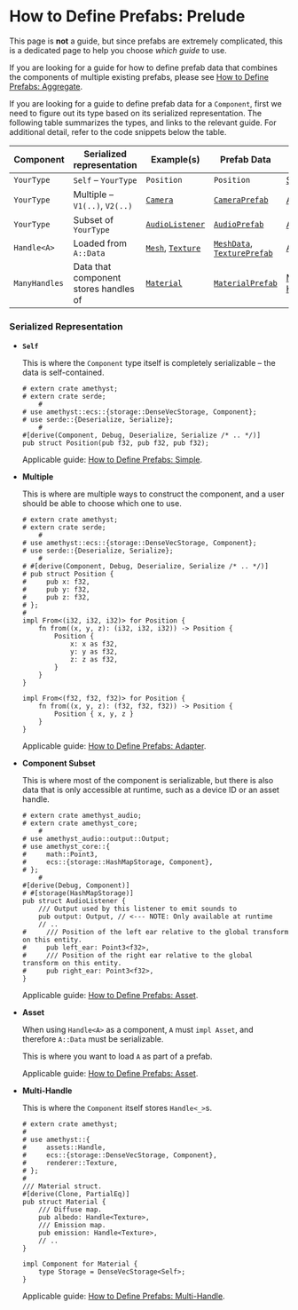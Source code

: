 # How to Define Prefabs: Prelude

This page is **not** a guide, but since prefabs are extremely complicated, this is a dedicated page to help you choose *which guide* to use.

If you are looking for a guide for how to define prefab data that combines the components of multiple existing prefabs, please see [How to Define Prefabs: Aggregate][Aggregate].

If you are looking for a guide to define prefab data for a `Component`, first we need to figure out its type based on its serialized representation. The following table summarizes the types, and links to the relevant guide. For additional detail, refer to the code snippets below the table.

Component     | Serialized representation             | Example(s)            | Prefab Data        | Guide
------------- | ------------------------------------- | --------------------- | ------------------ | ---
`YourType`    | `Self` &ndash; `YourType`             | `Position`            | `Position`         | [Simple]
`YourType`    | Multiple &ndash; `V1(..)`, `V2(..)`   | [`Camera`]            | [`CameraPrefab`]   | [Adapter]
`YourType`    | Subset of `YourType`                  | [`AudioListener`]     | [`AudioPrefab`]    | [Asset]
`Handle<A>`   | Loaded from `A::Data`                 | [`Mesh`], [`Texture`] | [`MeshData`], [`TexturePrefab`] | [Asset]
`ManyHandles` | Data that component stores handles of | [`Material`]          | [`MaterialPrefab`] | [Multi-Handle]

### Serialized Representation

* **`Self`**

    This is where the `Component` type itself is completely serializable &ndash; the data is self-contained.

    ```rust,edition2018,no_run,noplaypen
    # extern crate amethyst;
    # extern crate serde;
        #
    # use amethyst::ecs::{storage::DenseVecStorage, Component};
    # use serde::{Deserialize, Serialize};
        #
    #[derive(Component, Debug, Deserialize, Serialize /* .. */)]
    pub struct Position(pub f32, pub f32, pub f32);
    ```

    Applicable guide: [How to Define Prefabs: Simple][Simple].

* **Multiple**

    This is where are multiple ways to construct the component, and a user should be able to choose which one to use.

    ```rust,edition2018,no_run,noplaypen
    # extern crate amethyst;
    # extern crate serde;
        #
    # use amethyst::ecs::{storage::DenseVecStorage, Component};
    # use serde::{Deserialize, Serialize};
        #
    # #[derive(Component, Debug, Deserialize, Serialize /* .. */)]
    # pub struct Position {
    #     pub x: f32,
    #     pub y: f32,
    #     pub z: f32,
    # };
    #
    impl From<(i32, i32, i32)> for Position {
        fn from((x, y, z): (i32, i32, i32)) -> Position {
            Position {
                x: x as f32,
                y: y as f32,
                z: z as f32,
            }
        }
    }

    impl From<(f32, f32, f32)> for Position {
        fn from((x, y, z): (f32, f32, f32)) -> Position {
            Position { x, y, z }
        }
    }
    ```

    Applicable guide: [How to Define Prefabs: Adapter][Adapter].

* **Component Subset**

    This is where most of the component is serializable, but there is also data that is only accessible at runtime, such as a device ID or an asset handle.

    ```rust,edition2018,no_run,noplaypen
    # extern crate amethyst_audio;
    # extern crate amethyst_core;
        #
    # use amethyst_audio::output::Output;
    # use amethyst_core::{
    #     math::Point3,
    #     ecs::{storage::HashMapStorage, Component},
    # };
        #
    #[derive(Debug, Component)]
    # #[storage(HashMapStorage)]
    pub struct AudioListener {
        /// Output used by this listener to emit sounds to
        pub output: Output, // <--- NOTE: Only available at runtime
        // ..
    #     /// Position of the left ear relative to the global transform on this entity.
    #     pub left_ear: Point3<f32>,
    #     /// Position of the right ear relative to the global transform on this entity.
    #     pub right_ear: Point3<f32>,
    }
    ```

    Applicable guide: [How to Define Prefabs: Asset][Asset].

* **Asset**

    When using `Handle<A>` as a component, `A` must `impl Asset`, and therefore `A::Data` must be serializable.

    This is where you want to load `A` as part of a prefab.

    Applicable guide: [How to Define Prefabs: Asset][Asset].

* **Multi-Handle**

    This is where the `Component` itself stores `Handle<_>`s.

    ```rust,edition2018,no_run,noplaypen
    # extern crate amethyst;
    #
    # use amethyst::{
    #     assets::Handle,
    #     ecs::{storage::DenseVecStorage, Component},
    #     renderer::Texture,
    # };
    #
    /// Material struct.
    #[derive(Clone, PartialEq)]
    pub struct Material {
        /// Diffuse map.
        pub albedo: Handle<Texture>,
        /// Emission map.
        pub emission: Handle<Texture>,
        // ..
    }

    impl Component for Material {
        type Storage = DenseVecStorage<Self>;
    }
    ```

    Applicable guide: [How to Define Prefabs: Multi-Handle][Multi-Handle].

[`AudioListener`]: https://docs.amethyst.rs/stable/amethyst_audio/struct.AudioListener.html
[`AudioPrefab`]: https://docs.amethyst.rs/stable/amethyst_audio/struct.AudioPrefab.html
[`Camera`]: https://docs.amethyst.rs/stable/amethyst_rendy/struct.Camera.html
[`CameraPrefab`]: https://docs.amethyst.rs/stable/amethyst_rendy/camera/enum.CameraPrefab.html
[`Material`]: https://docs.amethyst.rs/stable/amethyst_rendy/struct.Material.html
[`MaterialPrefab`]: https://docs.amethyst.rs/stable/amethyst_rendy/formats/mtl/struct.MaterialPrefab.html
[`Mesh`]: https://docs.amethyst.rs/stable/amethyst_rendy/rendy/mesh/struct.Mesh.html
[`MeshData`]: https://docs.amethyst.rs/stable/amethyst_rendy/types/struct.MeshData.html
[`Texture`]: https://docs.amethyst.rs/stable/amethyst_rendy/rendy/texture/struct.Texture.html
[`TexturePrefab`]: https://docs.amethyst.rs/stable/amethyst_rendy/formats/texture/enum.TexturePrefab.html
[Adapter]: how_to_define_prefabs_adapter.html
[Asset]: how_to_define_prefabs_asset.html
[Aggregate]: how_to_define_prefabs_aggregate.html
[Multi-Handle]: how_to_define_prefabs_multi_handle.html
[Simple]: how_to_define_prefabs_simple.html
